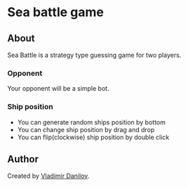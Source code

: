 # Sea battle game #

## About ##

Sea Battle is a strategy type guessing game for two players.

### Opponent  ###

Your opponent will be a simple bot.

### Ship position  ###

* You can generate random ships position by bottom
* You can change ship position by drag and drop  
* You can flip(clockwise) ship position by double click
 
## Author ###  

Created by [Vladimir Danilov](https://github.com/danilovl).
